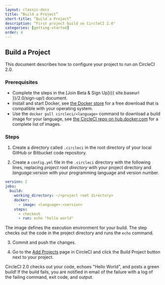 ```yaml
---
layout: classic-docs
title: “Build a Project”
short-title: “Build a Project”
description: “First project build on CircleCI 2.0"
categories: [getting-started]
order: 4
---
```


## Build a Project 

This document describes how to configure your project to run on CircleCI 2.0. 

### Prerequisites

- Complete the steps in the [Join Beta & Sign Up]({{ site.baseurl }}/2.0/sign-up/) document. 
- Install and start Docker, see [the Docker store](https://store.docker.com/search?offering=community&type=edition) for a free download that is compatible with your operating system. 
- Use the `docker pull circleci/<language>` command to download a build image for your language, see [the CircleCI repo on hub.docker.com](https://hub.docker.com/u/circleci/) for a complete list of images.

### Steps

1. Create a directory called `.circleci` in the root directory of your local GitHub or Bitbucket code repository. 

2. Create a `config.yml` file in the `.circleci` directory with the following lines, replacing *project root directory* with your project directory and *language:version* with your programming language and version number. 

```YAML
version: 2
jobs:
  build:
    working_directory: ~/<project root directory>
    docker:
      - image: <language>:<version>
    steps:
      - checkout
      - run: echo "hello world"
```

The image defines the execution environment for your build. The step checks out the code in the project directory and runs the `echo` command.

3. Commit and push the changes.

4. Go to the [Add Projects](https://circleci.com/add-projects) page in CircleCI and click the Build Project button next to your project.

CircleCI 2.0 checks out your code, echoes "Hello World", and posts a green build! If the build fails, you are notified in email of the failure with a log of the failing command, exit code, and output.
